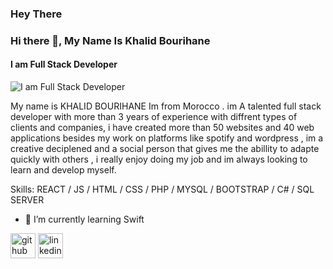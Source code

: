 ### Hey There 
### Hi there 👋, My Name Is Khalid Bourihane
#### I am Full Stack Developer 
![I am Full Stack Developer ](https://i.ibb.co/WGQ3x99/Github-banner-without-my-image.png)

My name is KHALID BOURIHANE Im from Morocco . im A talented full stack developer with more than 3 years of experience with diffrent types of clients and companies, i have created more than 50 websites and 40 web applications besides my work on platforms like spotify and wordpress , im a creative deciplened and a social person that gives me the abillity to adapte quickly with others , i really enjoy doing my job and im always looking to learn and develop myself.

Skills: REACT / JS / HTML / CSS / PHP / MYSQL / BOOTSTRAP / C# / SQL SERVER

- 🌱 I’m currently learning Swift  


[<img src='https://cdn.jsdelivr.net/npm/simple-icons@3.0.1/icons/github.svg' alt='github' height='40'>](https://github.com/khalidbourihane)  [<img src='https://cdn.jsdelivr.net/npm/simple-icons@3.0.1/icons/linkedin.svg' alt='linkedin' height='40'>](https://www.linkedin.com/in/khalidbourihane/)  

<!--[![Anurag's GitHub stats](https://github-readme-stats.vercel.app/api?username=KhalidBourihane)](https://github.com/anuraghazra/github-readme-stats)-->
